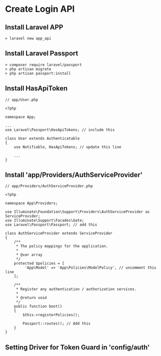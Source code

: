 # Create Login API

## Install Laravel APP

```
> laravel new app_api
```

## Install Laravel Passport

```
> composer require laravel/passport
> php artisan migrate
> php artisan passport:install
```

## Install HasApiToken

```
// app/User.php

<?php

namespace App;

...
use Laravel\Passport\HasApiTokens; // include this

class User extends Authenticatable
{
    use Notifiable, HasApiTokens; // update this line

    ...
}
```

## Install 'app/Providers/AuthServiceProvider'

```
// app/Providers/AuthServiceProvider.php

<?php

namespace App\Providers;

use Illuminate\Foundation\Support\Providers\AuthServiceProvider as ServiceProvider;
use Illuminate\Support\Facades\Gate;
use Laravel\Passport\Passport; // add this 

class AuthServiceProvider extends ServiceProvider
{
    /**
     * The policy mappings for the application.
     *
     * @var array
     */
    protected $policies = [
         'App\Model' => 'App\Policies\ModelPolicy', // uncomment this line
    ];

    /**
     * Register any authentication / authorization services.
     *
     * @return void
     */
    public function boot()
    {
        $this->registerPolicies();

        Passport::routes(); // Add this
    }
}
```

## Setting Driver for Token Guard in 'config/auth' 



